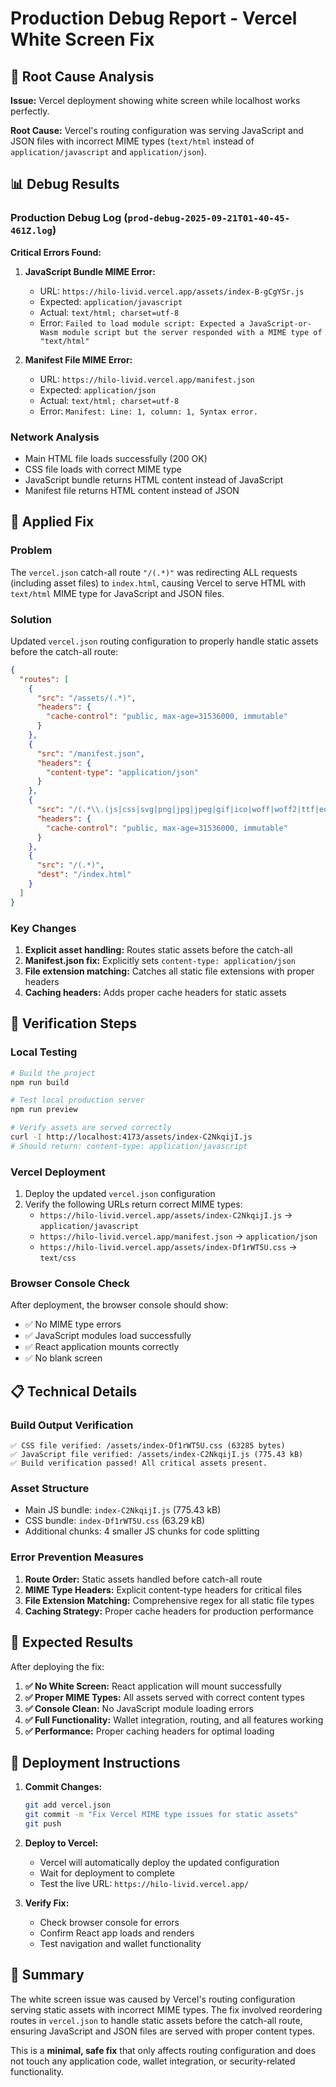 # Production Debug Report - Vercel White Screen Fix

## 🎯 Root Cause Analysis

**Issue:** Vercel deployment showing white screen while localhost works perfectly.

**Root Cause:** Vercel's routing configuration was serving JavaScript and JSON files with incorrect MIME types (`text/html` instead of `application/javascript` and `application/json`).

## 📊 Debug Results

### Production Debug Log (`prod-debug-2025-09-21T01-40-45-461Z.log`)

**Critical Errors Found:**
1. **JavaScript Bundle MIME Error:**
   - URL: `https://hilo-livid.vercel.app/assets/index-B-gCgYSr.js`
   - Expected: `application/javascript`
   - Actual: `text/html; charset=utf-8`
   - Error: `Failed to load module script: Expected a JavaScript-or-Wasm module script but the server responded with a MIME type of "text/html"`

2. **Manifest File MIME Error:**
   - URL: `https://hilo-livid.vercel.app/manifest.json`
   - Expected: `application/json`
   - Actual: `text/html; charset=utf-8`
   - Error: `Manifest: Line: 1, column: 1, Syntax error.`

### Network Analysis
- Main HTML file loads successfully (200 OK)
- CSS file loads with correct MIME type
- JavaScript bundle returns HTML content instead of JavaScript
- Manifest file returns HTML content instead of JSON

## 🔧 Applied Fix

### Problem
The `vercel.json` catch-all route `"/(.*)"` was redirecting ALL requests (including asset files) to `index.html`, causing Vercel to serve HTML with `text/html` MIME type for JavaScript and JSON files.

### Solution
Updated `vercel.json` routing configuration to properly handle static assets before the catch-all route:

```json
{
  "routes": [
    {
      "src": "/assets/(.*)",
      "headers": {
        "cache-control": "public, max-age=31536000, immutable"
      }
    },
    {
      "src": "/manifest.json",
      "headers": {
        "content-type": "application/json"
      }
    },
    {
      "src": "/(.*\\.(js|css|svg|png|jpg|jpeg|gif|ico|woff|woff2|ttf|eot))",
      "headers": {
        "cache-control": "public, max-age=31536000, immutable"
      }
    },
    {
      "src": "/(.*)",
      "dest": "/index.html"
    }
  ]
}
```

### Key Changes
1. **Explicit asset handling:** Routes static assets before the catch-all
2. **Manifest.json fix:** Explicitly sets `content-type: application/json`
3. **File extension matching:** Catches all static file extensions with proper headers
4. **Caching headers:** Adds proper cache headers for static assets

## 🧪 Verification Steps

### Local Testing
```bash
# Build the project
npm run build

# Test local production server
npm run preview

# Verify assets are served correctly
curl -I http://localhost:4173/assets/index-C2NkqijI.js
# Should return: content-type: application/javascript
```

### Vercel Deployment
1. Deploy the updated `vercel.json` configuration
2. Verify the following URLs return correct MIME types:
   - `https://hilo-livid.vercel.app/assets/index-C2NkqijI.js` → `application/javascript`
   - `https://hilo-livid.vercel.app/manifest.json` → `application/json`
   - `https://hilo-livid.vercel.app/assets/index-Df1rWT5U.css` → `text/css`

### Browser Console Check
After deployment, the browser console should show:
- ✅ No MIME type errors
- ✅ JavaScript modules load successfully
- ✅ React application mounts correctly
- ✅ No blank screen

## 📋 Technical Details

### Build Output Verification
```
✅ CSS file verified: /assets/index-Df1rWT5U.css (63285 bytes)
✅ JavaScript file verified: /assets/index-C2NkqijI.js (775.43 kB)
✅ Build verification passed! All critical assets present.
```

### Asset Structure
- Main JS bundle: `index-C2NkqijI.js` (775.43 kB)
- CSS bundle: `index-Df1rWT5U.css` (63.29 kB)
- Additional chunks: 4 smaller JS chunks for code splitting

### Error Prevention Measures
1. **Route Order:** Static assets handled before catch-all route
2. **MIME Type Headers:** Explicit content-type headers for critical files
3. **File Extension Matching:** Comprehensive regex for all static file types
4. **Caching Strategy:** Proper cache headers for production performance

## 🚀 Expected Results

After deploying the fix:

1. **✅ No White Screen:** React application will mount successfully
2. **✅ Proper MIME Types:** All assets served with correct content types
3. **✅ Console Clean:** No JavaScript module loading errors
4. **✅ Full Functionality:** Wallet integration, routing, and all features working
5. **✅ Performance:** Proper caching headers for optimal loading

## 🔄 Deployment Instructions

1. **Commit Changes:**
   ```bash
   git add vercel.json
   git commit -m "Fix Vercel MIME type issues for static assets"
   git push
   ```

2. **Deploy to Vercel:**
   - Vercel will automatically deploy the updated configuration
   - Wait for deployment to complete
   - Test the live URL: `https://hilo-livid.vercel.app/`

3. **Verify Fix:**
   - Check browser console for errors
   - Confirm React app loads and renders
   - Test navigation and wallet functionality

## 📝 Summary

The white screen issue was caused by Vercel's routing configuration serving static assets with incorrect MIME types. The fix involved reordering routes in `vercel.json` to handle static assets before the catch-all route, ensuring JavaScript and JSON files are served with proper content types.

This is a **minimal, safe fix** that only affects routing configuration and does not touch any application code, wallet integration, or security-related functionality.
